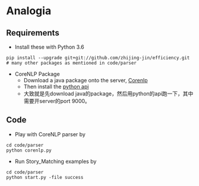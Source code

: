# Analogia

## Requirements
* Install these with Python 3.6
```
pip install --upgrade git+git://github.com/zhijing-jin/efficiency.git
# many other packages as mentioned in code/parser
```


* CoreNLP Package
	* Download a java package onto the server, [Corenlp](https://stanfordnlp.github.io/CoreNLP/download.html)
	* Then install the [python api](https://github.com/smilli/py-corenlp)
	* 大致就是先download java的package，然后用python的api跑一下，其中需要开server的port 9000。



## Code
* Play with CoreNLP parser by
```
cd code/parser 
python corenlp.py
```

* Run Story_Matching examples by

```
cd code/parser 
python start.py -file success
```